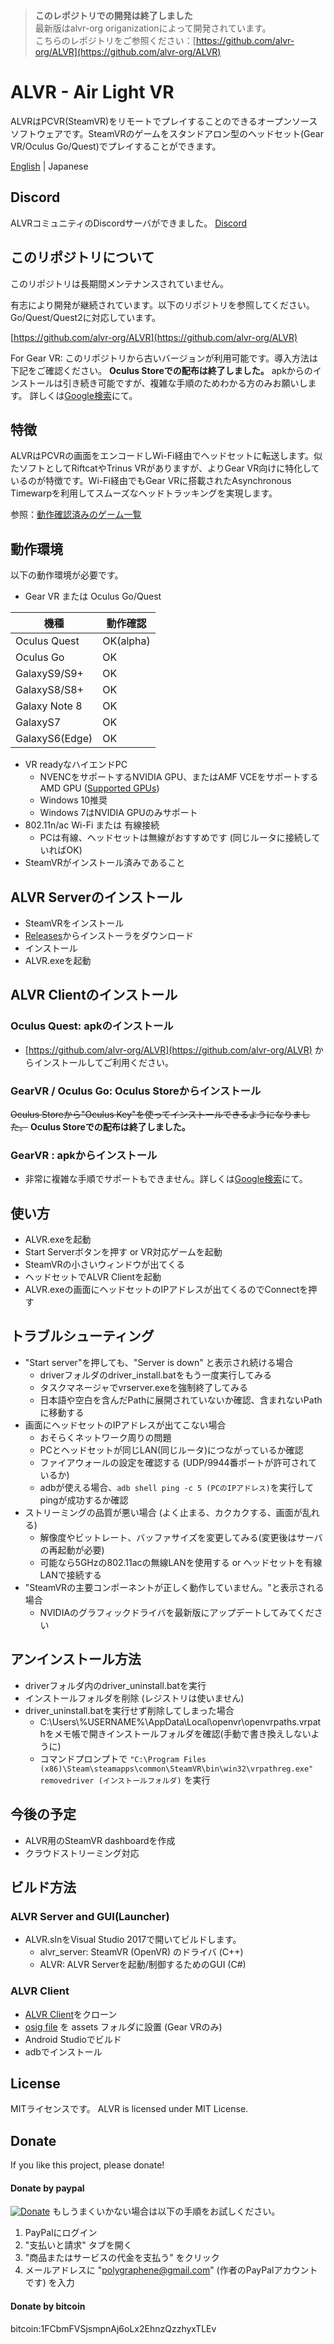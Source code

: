 > **このレポジトリでの開発は終了しました**  
最新版はalvr-org origanizationによって開発されています。  
こちらのレポジトリをご参照ください：[https://github.com/alvr-org/ALVR](https://github.com/alvr-org/ALVR)
# ALVR - Air Light VR

ALVRはPCVR(SteamVR)をリモートでプレイすることのできるオープンソースソフトウェアです。SteamVRのゲームをスタンドアロン型のヘッドセット(Gear VR/Oculus Go/Quest)でプレイすることができます。

[English](https://github.com/polygraphene/ALVR/) | Japanese

## Discord

ALVRコミュニティのDiscordサーバができました。
[Discord](https://discord.gg/KbKk3UM)

## このリポジトリについて

このリポジトリは長期間メンテナンスされていません。

有志により開発が継続されています。以下のリポジトリを参照してください。Go/Quest/Quest2に対応しています。

[https://github.com/alvr-org/ALVR](https://github.com/alvr-org/ALVR)

For Gear VR: このリポジトリから古いバージョンが利用可能です。導入方法は下記をご確認ください。
**Oculus Storeでの配布は終了しました。**
apkからのインストールは引き続き可能ですが、複雑な手順のためわかる方のみお願いします。
詳しくは[Google検索](https://www.google.com/search?q=gearvr+osig+apk+sideload)にて。

## 特徴
ALVRはPCVRの画面をエンコードしWi-Fi経由でヘッドセットに転送します。似たソフトとしてRiftcatやTrinus VRがありますが、よりGear VR向けに特化しているのが特徴です。Wi-Fi経由でもGear VRに搭載されたAsynchronous Timewarpを利用してスムーズなヘッドトラッキングを実現します。

参照：[動作確認済みのゲーム一覧](https://github.com/polygraphene/ALVR/wiki/List-of-tested-VR-games-and-experiences)

## 動作環境
以下の動作環境が必要です。
- Gear VR または Oculus Go/Quest

|機種|動作確認|
|---|---|
|Oculus Quest|OK(alpha)|
|Oculus Go|OK|
|GalaxyS9/S9+|OK|
|GalaxyS8/S8+|OK|
|Galaxy Note 8|OK|
|GalaxyS7|OK|
|GalaxyS6(Edge)|OK|

- VR readyなハイエンドPC
    - NVENCをサポートするNVIDIA GPU、またはAMF VCEをサポートするAMD GPU ([Supported GPUs](https://github.com/polygraphene/ALVR/wiki/Supported-GPU))
    - Windows 10推奨
    - Windows 7はNVIDIA GPUのみサポート
- 802.11n/ac Wi-Fi または 有線接続
    - PCは有線、ヘッドセットは無線がおすすめです (同じルータに接続していればOK)
- SteamVRがインストール済みであること

## ALVR Serverのインストール

- SteamVRをインストール
- [Releases](https://github.com/polygraphene/ALVR/releases)からインストーラをダウンロード
- インストール
- ALVR.exeを起動

## ALVR Clientのインストール

### Oculus Quest: apkのインストール

- [https://github.com/alvr-org/ALVR](https://github.com/alvr-org/ALVR) からインストールしてご利用ください。

### GearVR / Oculus Go: Oculus Storeからインストール

~~Oculus Storeから"Oculus Key"を使ってインストールできるようになりました。~~
**Oculus Storeでの配布は終了しました。**

### GearVR : apkからインストール

- 非常に複雑な手順でサポートもできません。詳しくは[Google検索](https://www.google.com/search?q=gearvr+osig+apk+sideload)にて。

## 使い方

- ALVR.exeを起動
- Start Serverボタンを押す or VR対応ゲームを起動
- SteamVRの小さいウィンドウが出てくる
- ヘッドセットでALVR Clientを起動
- ALVR.exeの画面にヘッドセットのIPアドレスが出てくるのでConnectを押す

## トラブルシューティング

- "Start server"を押しても、"Server is down" と表示され続ける場合
    - driverフォルダのdriver\_install.batをもう一度実行してみる
    - タスクマネージャでvrserver.exeを強制終了してみる
    - 日本語や空白を含んだPathに展開されていないか確認、含まれないPathに移動する
- 画面にヘッドセットのIPアドレスが出てこない場合
    - おそらくネットワーク周りの問題
    - PCとヘッドセットが同じLAN(同じルータ)につながっているか確認
    - ファイアウォールの設定を確認する (UDP/9944番ポートが許可されているか)
    - adbが使える場合、`adb shell ping -c 5 (PCのIPアドレス)`を実行してpingが成功するか確認
- ストリーミングの品質が悪い場合 (よく止まる、カクカクする、画面が乱れる)
    - 解像度やビットレート、バッファサイズを変更してみる(変更後はサーバの再起動が必要)
    - 可能なら5GHzの802.11acの無線LANを使用する or ヘッドセットを有線LANで接続する
- "SteamVRの主要コンポーネントが正しく動作していません。"と表示される場合
    - NVIDIAのグラフィックドライバを最新版にアップデートしてみてください

## アンインストール方法

- driverフォルダ内のdriver\_uninstall.batを実行
- インストールフォルダを削除 (レジストリは使いません)
- driver\_uninstall.batを実行せず削除してしまった場合
    - C:\Users\\%USERNAME%\AppData\Local\openvr\openvrpaths.vrpathをメモ帳で開きインストールフォルダを確認(手動で書き換えしないように)
    - コマンドプロンプトで
    `"C:\Program Files (x86)\Steam\steamapps\common\SteamVR\bin\win32\vrpathreg.exe" removedriver (インストールフォルダ)`
    を実行

## 今後の予定

- ALVR用のSteamVR dashboardを作成
- クラウドストリーミング対応

## ビルド方法

### ALVR Server and GUI(Launcher)

- ALVR.slnをVisual Studio 2017で開いてビルドします。
    - alvr\_server: SteamVR (OpenVR) のドライバ (C++)
    - ALVR: ALVR Serverを起動/制御するためのGUI (C#)

### ALVR Client

- [ALVR Client](https://github.com/polygraphene/ALVRClient)をクローン
- [osig file](https://developer.oculus.com/documentation/mobilesdk/latest/concepts/mobile-submission-sig-file/) を assets フォルダに設置 (Gear VRのみ)
- Android Studioでビルド
- adbでインストール

## License
MITライセンスです。
ALVR is licensed under MIT License.

## Donate
If you like this project, please donate!

#### Donate by paypal
[![Donate](https://img.shields.io/badge/Donate-PayPal-green.svg)](https://www.paypal.com/cgi-bin/webscr?cmd=_donations&business=polygraphene@gmail.com&lc=US&item_name=Donate+for+ALVR+developer&no_note=0&cn=&curency_code=USD&bn=PP-DonationsBF:btn_donateCC_LG.gif:NonHosted)
もしうまくいかない場合は以下の手順をお試しください。
1. PayPalにログイン
2. "支払いと請求" タブを開く
3. "商品またはサービスの代金を支払う" をクリック
4. メールアドレスに "polygraphene@gmail.com" (作者のPayPalアカウントです) を入力

#### Donate by bitcoin
bitcoin:1FCbmFVSjsmpnAj6oLx2EhnzQzzhyxTLEv
